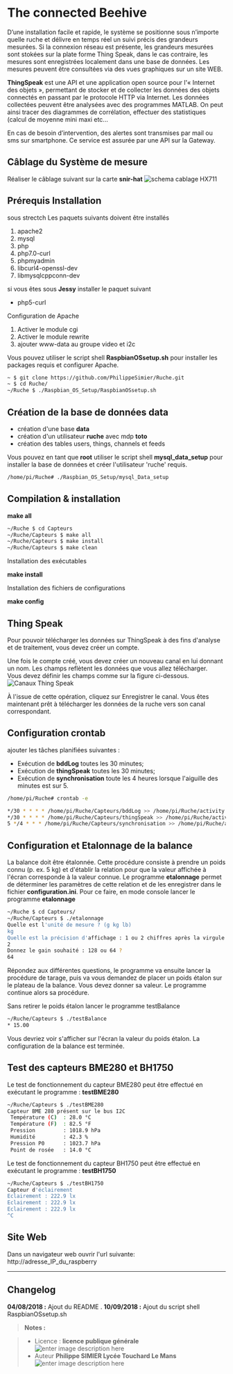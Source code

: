 ﻿# The connected Beehive 
D’une installation facile et rapide, le système se positionne sous n’importe quelle ruche et délivre en temps réel un suivi précis des grandeurs mesurées.  Si la connexion réseau est présente, les grandeurs mesurées sont stokées sur la plate forme Thing Speak,  dans le cas contraire, les mesures sont enregistrées localement dans une base de données. Les mesures peuvent être consultées via des vues graphiques sur un site WEB.

**ThingSpeak** est une API et une application open source pour l'« Internet des objets », permettant de stocker et de collecter les données des objets connectés en passant par le protocole HTTP via Internet. Les données collectées peuvent être analysées avec des programmes MATLAB. On peut ainsi tracer des diagrammes de corrélation, effectuer des statistiques (calcul de moyenne mini maxi etc...

En cas de besoin d’intervention, des alertes sont transmises par mail ou sms sur  smartphone. Ce service est assurée par une API sur la Gateway.



## Câblage du Système de mesure
Réaliser le câblage suivant sur la carte **snir-hat**
![schema cablage HX711](/html/images/snirHat.png)
 
## Prérequis Installation

sous strectch Les paquets suivants doivent être installés 

 1. apache2
 2. mysql
 3. php
 4. php7.0-curl
 4. phpmyadmin
 5. libcurl4-openssl-dev
 6. libmysqlcppconn-dev

si vous êtes sous **Jessy** installer le paquet suivant
 - php5-curl

Configuration de Apache

 1. Activer le module cgi
 2. Activer le module rewrite
 2. ajouter www-data au groupe video et i2c
 
Vous pouvez utiliser le script shell **RaspbianOSsetup.sh** pour installer les packages requis et configurer Apache. 
```bash
~ $ git clone https://github.com/PhilippeSimier/Ruche.git
~ $ cd Ruche/
~/Ruche $ ./Raspbian_OS_Setup/RaspbianOSsetup.sh
```
## Création de la base de données data

 - création d'une base **data**
 - création d'un utilisateur **ruche** avec mdp **toto**
 - création des tables users, things, channels et feeds
 
Vous pouvez  en tant que **root** utiliser le script shell **mysql_data_setup** pour installer la base de données  et créer l'utilisateur 'ruche' requis.

```bash
/home/pi/Ruche# ./Raspbian_OS_Setup/mysql_Data_setup
```
 
## Compilation & installation 

 **make  all** 
```bash
~/Ruche $ cd Capteurs
~/Ruche/Capteurs $ make all
~/Ruche/Capteurs $ make install
~/Ruche/Capteurs $ make clean
```
Installation des exécutables

**make install**

Installation des fichiers de configurations

**make config**

## Thing Speak

Pour pouvoir télécharger les données sur ThingSpeak à des fins d'analyse et de traitement, vous devez créer un compte.

Une fois le compte créé, vous devez créer un nouveau canal en lui donnant un nom.
Les champs reflètent les données que vous allez télécharger.  
Vous devez définir les champs  comme sur la figure ci-dessous. 
![Canaux Thing Speak](/Canal_Thing_Speak.png)

À l'issue de cette opération, cliquez sur Enregistrer le canal.  Vous êtes maintenant prêt à télécharger les données de la ruche vers son canal correspondant.

## Configuration **crontab**
ajouter les tâches planifiées suivantes :

 - Exécution de **bddLog** toutes les 30 minutes;
 - Exécution de **thingSpeak** toutes les 30 minutes;
 - Exécution de **synchronisation** toute les 4 heures lorsque l'aiguille des minutes est sur 5. 

```bash
/home/pi/Ruche# crontab -e

*/30 * * * * /home/pi/Ruche/Capteurs/bddLog >> /home/pi/Ruche/activity.log 2>&1
*/30 * * * * /home/pi/Ruche/Capteurs/thingSpeak >> /home/pi/Ruche/activity.log 2>&1
5 */4 * * * /home/pi/Ruche/Capteurs/synchronisation >> /home/pi/Ruche/activity.log 2>&1

```
## Configuration et Etalonnage de la **balance**

La balance doit être étalonnée. Cette procédure consiste à prendre un poids connu (p. ex. 5 kg) et d'établir la relation pour que la valeur affichée à l'écran corresponde à la valeur connue.
Le programme **etalonnage** permet de déterminer les paramètres de cette relation et de les enregistrer dans le fichier **configuration.ini**.
Pour ce faire, en mode console lancer le programme **etalonnage**
```bash
~/Ruche $ cd Capteurs/
~/Ruche/Capteurs $ ./etalonnage
Quelle est l'unité de mesure ? (g kg lb)
kg
Quelle est la précision d'affichage : 1 ou 2 chiffres après la virgule
2
Donnez le gain souhaité : 128 ou 64 ? 
64

```
Répondez aux différentes questions, le programme va ensuite lancer la procédure de tarage, puis va vous demandez de placer un poids étalon sur le plateau de la balance.  Vous devez donner sa valeur. Le programme continue alors sa procédure.

Sans retirer le poids étalon lancer le programme testBalance
```bash
~/Ruche/Capteurs $ ./testBalance
* 15.00
```
Vous devriez voir s'afficher sur l'écran la valeur du poids étalon.
La configuration de la balance est terminée.

## Test des capteurs BME280 et BH1750
Le test de fonctionnement du capteur BME280 peut être effectué en exécutant le programme : **testBME280**
```bash
~/Ruche/Capteurs $ ./testBME280 
Capteur BME 280 présent sur le bus I2C
 Température (C)  : 28.0 °C
 Température (F)  : 82.5 °F
 Pression         : 1018.9 hPa
 Humidité         : 42.3 %
 Pression P0      : 1023.7 hPa
 Point de rosée   : 14.0 °C

```
Le test de fonctionnement du capteur BH1750 peut être effectué en exécutant le programme : **testBH1750**

```bash
~/Ruche/Capteurs $ ./testBH1750
Capteur d'éclairement
Eclairement : 222.9 lx
Eclairement : 222.9 lx
Eclairement : 222.9 lx
^C
```
 
 

## Site Web

Dans un navigateur web ouvrir l'url suivante: 
http://adresse_IP_du_raspberry


--------

  



## Changelog

 **04/08/2018 :** Ajout du README . 
 **10/09/2018 :** Ajout du  script shell RaspbianOSsetup.sh
 
> **Notes :**


> - Licence : **licence publique générale** ![enter image description here](https://img.shields.io/badge/licence-GPL-green.svg)
> - Auteur **Philippe SIMIER Lycée Touchard Le Mans**
>  ![enter image description here](https://img.shields.io/badge/built-passing-green.svg)
<!-- TOOLBOX 

Génération des badges : https://shields.io/
Génération de ce fichier : https://stackedit.io/editor#



